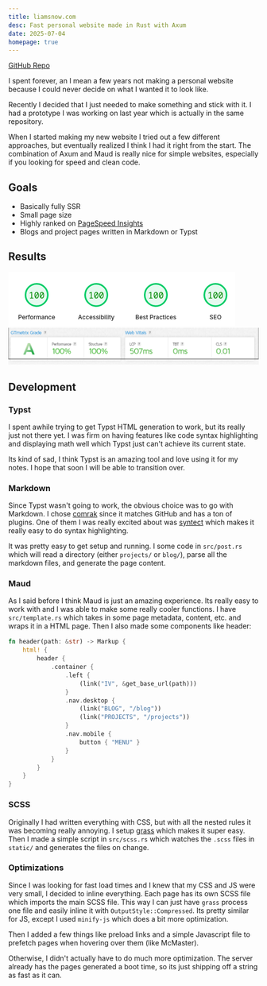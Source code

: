 ```yaml
---
title: liamsnow.com
desc: Fast personal website made in Rust with Axum
date: 2025-07-04
homepage: true
---
```


[GitHub Repo](https://github.com/liamsnow/liamsnow.com)

I spent forever, an I mean a few years not making a personal website because
I could never decide on what I wanted it to look like.

Recently I decided that I just needed to make something and stick with it.
I had a prototype I was working on last year which is actually in the same
repository.

When I started making my new website I tried out a few different approaches,
but eventually realized I think I had it right from the start. The combination
of Axum and Maud is really nice for simple websites, especially if you looking
for speed and clean code.

## Goals
 - Basically fully SSR
 - Small page size
 - Highly ranked on [PageSpeed Insights](https://pagespeed.web.dev/)
 - Blogs and project pages written in Markdown or Typst

## Results

![](/static/images/liamsnow_com_pagespeed.png)
![](/static/images/liamsnow_com_gt.png)

## Development

### Typst
I spent awhile trying to get Typst HTML generation to work, but its really
just not there yet. I was firm on having features like code
syntax highlighting and displaying math well which Typst just can't achieve
its current state.

Its kind of sad, I think Typst is an amazing tool and love using it for my
notes. I hope that soon I will be able to transition over.

### Markdown
Since Typst wasn't going to work, the obvious choice was to go with Markdown.
I chose [comrak](https://crates.io/crates/comrak) since it matches GitHub
and has a ton of plugins. One of them I was really excited about was
[syntect](https://crates.io/crates/syntect) which makes it really easy
to do syntax highlighting.

It was pretty easy to get setup and running. I some code in `src/post.rs`
which will read a directory (either `projects/` or `blog/`), parse all
the markdown files, and generate the page content.

### Maud
As I said before I think Maud is just an amazing experience. Its really easy
to work with and I was able to make some really cooler functions. I have
`src/template.rs` which takes in some page metadata, content, etc. and wraps
it in a HTML page. Then I also made some components like header:

```rust
fn header(path: &str) -> Markup {
    html! {
        header {
            .container {
                .left {
                    (link("IV", &get_base_url(path)))
                }
                .nav.desktop {
                    (link("BLOG", "/blog"))
                    (link("PROJECTS", "/projects"))
                }
                .nav.mobile {
                    button { "MENU" }
                }
            }
        }
    }
}
```

### SCSS
Originally I had written everything with CSS, but with all the nested rules it
was becoming really annoying. I setup [grass](https://crates.io/crates/grass)
which makes it super easy. Then I made a simple script in `src/scss.rs` which
watches the `.scss` files in `static/` and generates the files on change. 

### Optimizations
Since I was looking for fast load times and I knew that my CSS and JS were
very small, I decided to inline everything. Each page has its own
SCSS file which imports the main SCSS file. This way I can just have `grass`
process one file and easily inline it with `OutputStyle::Compressed`.
Its pretty similar for JS, except I used `minify-js` which does a bit more
optimization. 

Then I added a few things like preload links and a simple Javascript file to prefetch
pages when hovering over them (like McMaster). 

Otherwise, I didn't actually have to do much more optimization. The server
already has the pages generated a boot time, so its just shipping off a string
as fast as it can.

